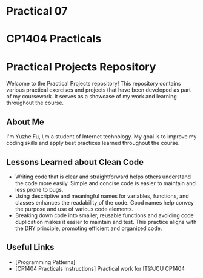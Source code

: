 # Practical 07
# CP1404 Practicals
# Practical Projects Repository

Welcome to the Practical Projects repository! This repository contains various practical exercises and projects that have been developed as part of my coursework. It serves as a showcase of my work and learning throughout the course.

## About Me
I'm Yuzhe Fu, I,m a student of Internet technology. My goal is to improve my coding skills and apply best practices learned throughout the course.

## Lessons Learned about Clean Code
- Writing code that is clear and straightforward helps others understand the code more easily. Simple and concise code is easier to maintain and less prone to bugs.
- Using descriptive and meaningful names for variables, functions, and classes enhances the readability of the code. Good names help convey the purpose and use of various code elements.
-  Breaking down code into smaller, reusable functions and avoiding code duplication makes it easier to maintain and test. This practice aligns with the DRY principle, promoting efficient and organized code.

## Useful Links

- [Programming Patterns]
- [CP1404 Practicals Instructions]
Practical work for IT@JCU CP1404 
